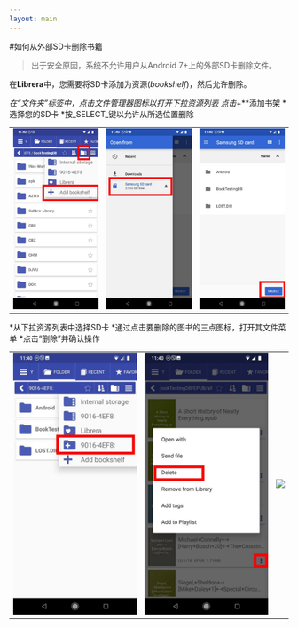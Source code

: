 ```yaml
---
layout: main
---
```


#如何从外部SD卡删除书籍

>出于安全原因，系统不允许用户从Android 7+上的外部SD卡删除文件。

在**Librera**中，您需要将SD卡添加为资源(_bookshelf_)，然后允许删除。

*在“文件夹”标签中，点击文件管理器图标以打开下拉资源列表
*点击**+**添加书架
*选择您的SD卡
*按_SELECT_键以允许从所选位置删除

||||
|-|-|-|
|![](1.jpg)|![](2.jpg)|![](3.jpg)|

*从下拉资源列表中选择SD卡
*通过点击要删除的图书的三点图标，打开其文件菜单
*点击“删除”并确认操作

||||
|-|-|-|
|![](4.jpg)|![](5.jpg)|![](6.jpg)|
